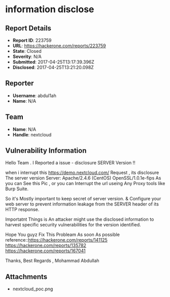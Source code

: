 # information disclose

## Report Details
- **Report ID**: 223759
- **URL**: https://hackerone.com/reports/223759
- **State**: Closed
- **Severity**: N/A
- **Submitted**: 2017-04-25T13:17:39.396Z
- **Disclosed**: 2017-04-25T13:21:20.098Z

## Reporter
- **Username**: abdul1ah
- **Name**: N/A

## Team
- **Name**: N/A
- **Handle**: nextcloud

## Vulnerability Information
Hello  Team . 
I Reported a  issue - disclosure SERVER Version !!

when i interrupt this https://demo.nextcloud.com/ Request , its  disclosure The  server version   Server: Apache/2.4.6 (CentOS) OpenSSL/1.0.1e-fips
As you can See this Pic , or you can Interrupt the url useing Any Proxy tools like Burp Suite.  

So it's Mostly important to keep secret of server version. & Configure your web server to prevent information leakage from the SERVER header of its HTTP response.

Importatnt Things is An attacker might use the disclosed information to harvest specific security vulnerabilities for the version identified. 

Hope You guyz Fix This Probleam As soon As possible 
reference::https://hackerone.com/reports/141125
		https://hackerone.com/reports/135782
		https://hackerone.com/reports/167041
			
	
Thanks,
Best Regards ,
Mohammad Abdullah

## Attachments
- nextcloud_poc.png
